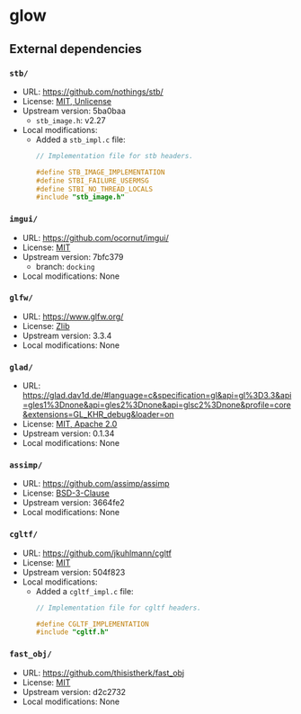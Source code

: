 # glow

## External dependencies

### `stb/`
- URL: https://github.com/nothings/stb/
- License: [MIT, Unlicense](https://github.com/nothings/stb/blob/master/LICENSE)
- Upstream version: 5ba0baa
  - `stb_image.h`: v2.27
- Local modifications:
  - Added a `stb_impl.c` file:
    ```c
    // Implementation file for stb headers.

    #define STB_IMAGE_IMPLEMENTATION
    #define STBI_FAILURE_USERMSG
    #define STBI_NO_THREAD_LOCALS
    #include "stb_image.h"
    ```

### `imgui/`
- URL: https://github.com/ocornut/imgui/
- License: [MIT](https://github.com/ocornut/imgui/blob/master/LICENSE.txt)
- Upstream version: 7bfc379
  - branch: `docking`
- Local modifications: None

### `glfw/`
- URL: https://www.glfw.org/
- License: [Zlib](https://github.com/glfw/glfw/blob/master/LICENSE.md)
- Upstream version: 3.3.4
- Local modifications: None

### `glad/`
- URL: https://glad.dav1d.de/#language=c&specification=gl&api=gl%3D3.3&api=gles1%3Dnone&api=gles2%3Dnone&api=glsc2%3Dnone&profile=core&extensions=GL_KHR_debug&loader=on
- License: [MIT, Apache 2.0](https://github.com/Dav1dde/glad/blob/master/LICENSE)
- Upstream version: 0.1.34
- Local modifications: None

### `assimp/`
- URL: https://github.com/assimp/assimp
- License: [BSD-3-Clause](https://github.com/assimp/assimp/blob/master/LICENSE)
- Upstream version: 3664fe2
- Local modifications: None

### `cgltf/`
- URL: https://github.com/jkuhlmann/cgltf
- License: [MIT](https://github.com/jkuhlmann/cgltf/blob/master/LICENSE)
- Upstream version: 504f823
- Local modifications:
  - Added a `cgltf_impl.c` file:
    ```c
    // Implementation file for cgltf headers.

    #define CGLTF_IMPLEMENTATION
    #include "cgltf.h"
    ```

### `fast_obj/`
- URL: https://github.com/thisistherk/fast_obj
- License: [MIT](https://github.com/thisistherk/fast_obj/blob/master/LICENSE)
- Upstream version: d2c2732
- Local modifications: None
